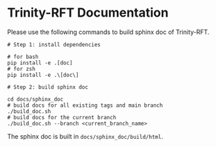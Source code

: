 # Trinity-RFT Documentation

Please use the following commands to build sphinx doc of Trinity-RFT.

```shell
# Step 1: install dependencies

# for bash
pip install -e .[doc]
# for zsh
pip install -e .\[doc\]

# Step 2: build sphinx doc

cd docs/sphinx_doc
# build docs for all existing tags and main branch
./build_doc.sh
# build docs for the current branch
./build_doc.sh --branch <current_branch_name>
```

The sphinx doc is built in `docs/sphinx_doc/build/html`.
